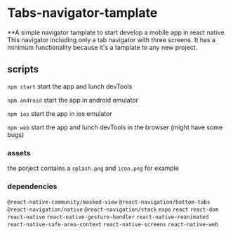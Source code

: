 # Tabs-navigator-tamplate

**A simple navigator tamplate to start develop a mobile app in react native.
This navigator including only a tab navigator with three screens.
It has a minimum functionality because it's a tamplate to any new project.

## scripts

`npm start`
start the app and lunch devTools

`npm android`
start the app in android emulator

`npm ios`
start the app in ios emulator

`npm web`
start the app and lunch devTools in the browser (might have some bugs)


### assets

the porject contains a `splash.png` and `icon.png` for example

### dependencies

 `@react-native-community/masked-view`
 `@react-navigation/bottom-tabs`
 `@react-navigation/native`
 `@react-navigation/stack`
 `expo`
 `react`
 `react-dom`
 `react-native`
 `react-native-gesture-handler`
 `react-native-reanimated`
 `react-native-safe-area-context`
 `react-native-screens`
 `react-native-web`
 
